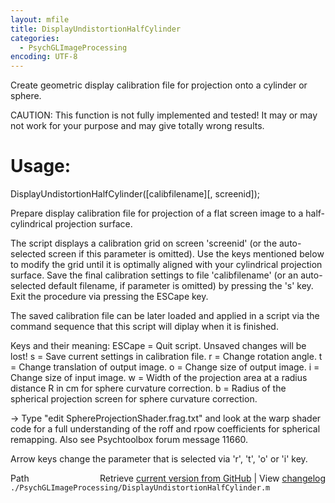 ```yaml
---
layout: mfile
title: DisplayUndistortionHalfCylinder
categories:
  - PsychGLImageProcessing
encoding: UTF-8
---
```


Create geometric display calibration file for projection onto a cylinder or sphere.

CAUTION: This function is not fully implemented and tested\! It may or
may not work for your purpose and may give totally wrong results.

# Usage:

DisplayUndistortionHalfCylinder\(\[calibfilename\]\[, screenid\]\);

Prepare display calibration file for projection of a flat screen image to
a half-cylindrical projection surface.

The script displays a calibration grid on screen 'screenid' \(or the
auto-selected screen if this parameter is omitted\). Use the keys
mentioned below to modify the grid until it is optimally aligned with
your cylindrical projection surface. Save the final calibration settings
to file 'calibfilename' \(or an auto-selected default filename, if
parameter is omitted\) by pressing the 's' key. Exit the procedure via
pressing the ESCape key.

The saved calibration file can be later loaded and applied in a script
via the command sequence that this script will diplay when it is
finished.


Keys and their meaning:
ESCape = Quit script. Unsaved changes will be lost\!
s      = Save current settings in calibration file.
r      = Change rotation angle.
t      = Change translation of output image.
o      = Change size of output image.
i      = Change size of input image.
w      = Width of the projection area at a radius distance R in cm for
         sphere curvature correction.
b      = Radius of the spherical projection screen for sphere curvature correction.

-\> Type "edit SphereProjectionShader.frag.txt" and look at the warp
shader code for a full understanding of the roff and rpow coefficients
for spherical remapping. Also see Psychtoolbox forum message 11660.


Arrow keys change the parameter that is selected via 'r', 't', 'o' or 'i'
key.



<div class="code_header" style="text-align:right;">
  <span style="float:left;">Path&nbsp;&nbsp;</span> <span class="counter">Retrieve <a href=
  "https://raw.github.com/Psychtoolbox-3/Psychtoolbox-3/beta/./PsychGLImageProcessing/DisplayUndistortionHalfCylinder.m">current version from GitHub</a> | View <a href=
  "https://github.com/Psychtoolbox-3/Psychtoolbox-3/commits/beta/./PsychGLImageProcessing/DisplayUndistortionHalfCylinder.m">changelog</a></span>
</div>
<div class="code">
  <code>./PsychGLImageProcessing/DisplayUndistortionHalfCylinder.m</code>
</div>
